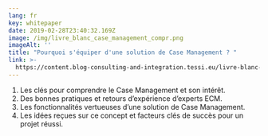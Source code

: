 ```yaml
---
lang: fr
key: whitepaper
date: 2019-02-28T23:40:32.169Z
image: /img/livre_blanc_case_management_compr.png
imageAlt: ''
title: "Pourquoi s'équiper d'une solution de Case Management ? "
link: >-
  https://content.blog-consulting-and-integration.tessi.eu/livre-blanc-tessi-pourquoi-sequiper-dune-solution-de-case-management
---
```


1. Les clés pour comprendre le Case Management et son intérêt.
2. Des bonnes pratiques et retours d’expérience d’experts ECM.
3. Les fonctionnalités vertueuses d’une solution de Case Management.
4. Les idées reçues sur ce concept et facteurs clés de succès pour un projet réussi.
